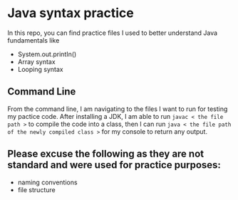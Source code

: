 # Java syntax practice
In this repo, you can find practice files I used to better understand Java fundamentals like
- System.out.printIn()
- Array syntax
- Looping syntax

## Command Line
From the command line, I am navigating to the files I want to run for testing my pactice code. After installing a JDK, I am able to run ```javac < the file path >``` to compile the code into a class, then I can run ```java < the file path of the newly compiled class >``` for my console to return any output.

## Please excuse the following as they are not standard and were used for practice purposes:
- naming conventions
- file structure